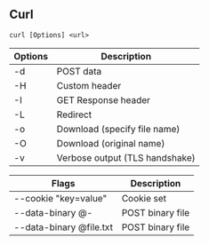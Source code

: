 ## Curl

```
curl [Options] <url>
```

| Options | Description                      |
| ------- | -------------------------------- |
| -d      | POST data                        |
| -H      | Custom header                    |
| -I      | GET Response header              |
| -L      | Redirect                         |
| -o      | Download (specify file name)     |
| -O      | Download (original name)         |
| -v      | Verbose output (TLS handshake)   |

| Flags                   | Description      |
| ----------------------- | ---------------- |
| --cookie "key=value"    | Cookie set       |
| --data-binary @-        | POST binary file |
| --data-binary @file.txt | POST binary file |
